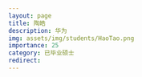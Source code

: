 ```yaml
---
layout: page
title: 陶皓
description: 华为
img: assets/img/students/HaoTao.png
importance: 25
category: 已毕业硕士
redirect:
---
```


